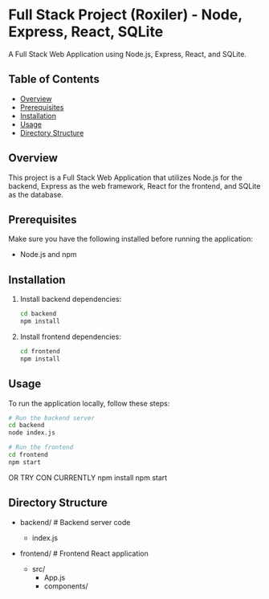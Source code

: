 # Full Stack Project (Roxiler) - Node, Express, React, SQLite

A Full Stack Web Application using Node.js, Express, React, and SQLite.

## Table of Contents

- [Overview](#overview)
- [Prerequisites](#prerequisites)
- [Installation](#installation)
- [Usage](#usage)
- [Directory Structure](#directory-structure)

## Overview

This project is a Full Stack Web Application that utilizes Node.js for the backend, Express as the web framework, React for the frontend, and SQLite as the database.


## Prerequisites

Make sure you have the following installed before running the application:

- Node.js and npm

## Installation

1. Install backend dependencies:

    ```bash
    cd backend
    npm install
    ```

2. Install frontend dependencies:

    ```bash
    cd frontend
    npm install
    ```

## Usage

To run the application locally, follow these steps:

```bash
# Run the backend server
cd backend
node index.js

# Run the frontend
cd frontend
npm start
```
OR TRY CON CURRENTLY
npm install
npm start

## Directory Structure

- backend/       # Backend server code
  - index.js

- frontend/      # Frontend React application
  - src/
    - App.js
    - components/
